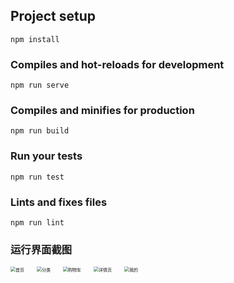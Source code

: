 ## Project setup
```
npm install
```

### Compiles and hot-reloads for development
```
npm run serve
```

### Compiles and minifies for production
```
npm run build
```

### Run your tests
```
npm run test
```

### Lints and fixes files
```
npm run lint
```

### 运行界面截图  

<img src="C:\Users\胡\Desktop\截图\首页.jpg" alt="首页" style="zoom:50%;float:left" /><img src="C:\Users\胡\Desktop\截图\分类.jpg" alt="分类" style="zoom:50%;float:left;padding-left:40px" />
<img src="C:\Users\胡\Desktop\截图\购物车.jpg" alt="购物车" style="zoom:50%;float:left;padding-left:40px" /><img src="C:\Users\胡\Desktop\截图\详情页.jpg" alt="详情页" style="zoom:50%;float:left;padding-left:40px;" /><img src="C:\Users\胡\Desktop\截图\我的.jpg" alt="我的" style="zoom:50%;float:left;padding-left:40px;" />
